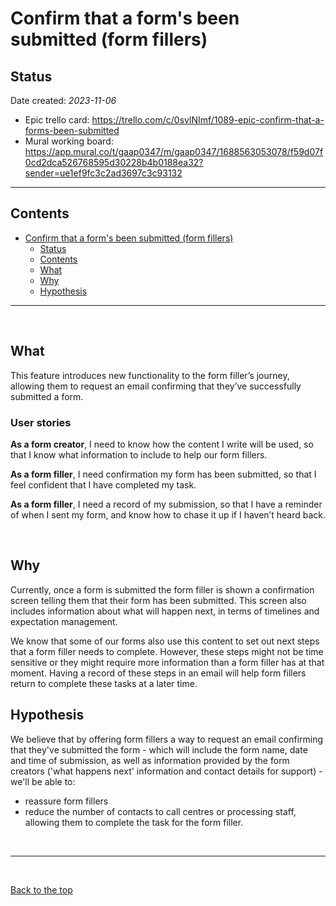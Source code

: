 # Confirm that a form's been submitted (form fillers)

## Status

Date created: *2023-11-06*  

* Epic trello card: https://trello.com/c/0svlNImf/1089-epic-confirm-that-a-forms-been-submitted  
* Mural working board: https://app.mural.co/t/gaap0347/m/gaap0347/1688563053078/f59d07f0cd2dca526768595d30228b4b0188ea32?sender=ue1ef9fc3c2ad3697c3c93132 
___

## Contents

- [Confirm that a form's been submitted (form fillers)](#confirm-that-a-forms-been-submitted-form-fillers)
  - [Status](#status)
  - [Contents](#contents)
  - [What](#what)
  - [Why](#why)
  - [Hypothesis](#hypothesis)

___

<br>

## What

This feature introduces new functionality to the form filler’s journey, allowing them to request an email confirming that they’ve successfully submitted a form.

### User stories

**As a form creator**, I need to know how the content I write will be used, so that I know what information to include to help our form fillers.

**As a form filler**, I need confirmation my form has been submitted, so that I feel confident that I have completed my task.

**As a form filler**, I need a record of my submission, so that I have a reminder of when I sent my form, and know how to chase it up if I haven’t heard back.

<br>

## Why

Currently, once a form is submitted the form filler is shown a confirmation screen telling them that their form has been submitted. This screen also includes information about what will happen next, in terms of timelines and expectation management. 

We know that some of our forms also use this content to set out next steps that a form filler needs to complete. However, these steps might not be time sensitive or they might require more information than a form filler has at that moment. Having a record of these steps in an email will help form fillers return to complete these tasks at a later time.  

## Hypothesis

We believe that by offering form fillers a way to request an email confirming that they've submitted the form - which will include the form name, date and time of submission, as well as information provided by the form creators ('what happens next' information and contact details for support) - we'll be able to:

* reassure form fillers
* reduce the number of contacts to call centres or processing staff, allowing them to complete the task for the form filler.  

<br>

___

<br>

[Back to the top](#confirm-that-a-forms-been-submitted-form-fillers)
